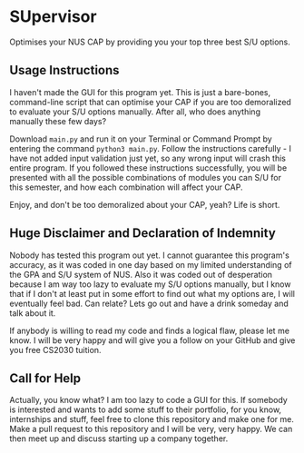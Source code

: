 # SUpervisor
Optimises your NUS CAP by providing you your top three best S/U options.

## Usage Instructions
I haven't made the GUI for this program yet. This is just a bare-bones, command-line script that can optimise your CAP if you are too demoralized to evaluate your S/U options manually. 
After all, who does anything manually these few days?

Download `main.py` and run it on your Terminal or Command Prompt by entering the command `python3 main.py`. Follow the instructions carefully - I have not added input validation just yet, so any 
wrong input will crash this entire program. If you followed these instructions successfully, you will be presented with all the possible combinations of modules you can S/U for this semester, and 
how each combination will affect your CAP.

Enjoy, and don't be too demoralized about your CAP, yeah? Life is short.

## Huge Disclaimer and Declaration of Indemnity
Nobody has tested this program out yet. I cannot guarantee this program's accuracy, as it was coded in one day based on my limited understanding of the GPA and S/U system of NUS.
Also it was coded out of desperation because I am way too lazy to evaluate my S/U options manually, but I know that if I don't at least put in some effort to find out what my options are,
I will eventually feel bad. Can relate? Lets go out and have a drink someday and talk about it.

If anybody is willing to read my code and finds a logical flaw, please let me know. I will be very happy and will give you a follow on your GitHub and give you free CS2030 tuition.

## Call for Help
Actually, you know what? I am too lazy to code a GUI for this. If somebody is interested and wants to add some stuff to their portfolio, for you know, internships and stuff, feel free to clone this repository and make one for me. Make a pull request to this repository and I will be very, very happy. We can then meet up and discuss starting up a company together.
